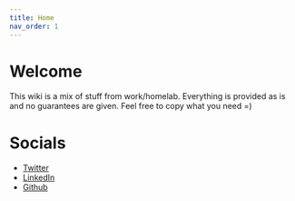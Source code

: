 ```yaml
---
title: Home
nav_order: 1
---
```


# Welcome
This wiki is a mix of stuff from work/homelab. Everything is provided as is and no guarantees are given.
Feel free to copy what you need =) 


# Socials
- [Twitter](https://twitter.com/qhrizz)
- [LinkedIn](https://linkedin.com/in/qhrizz)
- [Github](https://github.com/qhrizz)